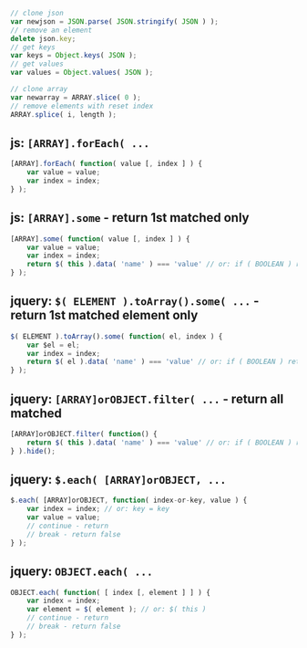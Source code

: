 ```js
// clone json
var newjson = JSON.parse( JSON.stringify( JSON ) );
// remove an element
delete json.key;
// get keys
var keys = Object.keys( JSON );
// get values
var values = Object.values( JSON );

// clone array
var newarray = ARRAY.slice( 0 );
// remove elements with reset index
ARRAY.splice( i, length );
```

## js: `[ARRAY].forEach( ...`
```js
[ARRAY].forEach( function( value [, index ] ) {
	var value = value;
	var index = index;
} );
```
## js: `[ARRAY].some` - return 1st matched only
```js
[ARRAY].some( function( value [, index ] ) {
	var value = value;
	var index = index;
	return $( this ).data( 'name' ) === 'value' // or: if ( BOOLEAN ) return true
} );
```
## jquery: `$( ELEMENT ).toArray().some( ...` - return 1st matched element only
```js
$( ELEMENT ).toArray().some( function( el, index ) {
	var $el = el;
	var index = index;
	return $( el ).data( 'name' ) === 'value' // or: if ( BOOLEAN ) return true
} );
```
## jquery: `[ARRAY]orOBJECT.filter( ...` - return all matched
```js
[ARRAY]orOBJECT.filter( function() {
	return $( this ).data( 'name' ) === 'value' // or: if ( BOOLEAN ) return true
} ).hide();
```
## jquery: `$.each( [ARRAY]orOBJECT, ...`
```js
$.each( [ARRAY]orOBJECT, function( index-or-key, value ) {
	var index = index; // or: key = key
	var value = value;
	// continue - return
	// break - return false
} );
```
## jquery: `OBJECT.each( ...`
```js
OBJECT.each( function( [ index [, element ] ] ) {
	var index = index;
	var element = $( element ); // or: $( this )
	// continue - return
	// break - return false
} );
```
